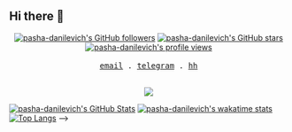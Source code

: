 ## Hi there 👋
<div align="center">
<a title="pasha-danilevich's GitHub followers " href="https://github.com/pasha-danilevich" ><img src="https://img.shields.io/github/followers/pasha-danilevich?style=social" alt="pasha-danilevich's GitHub followers"></a>
<a title="GitHub stars " href="https://github.com/pasha-danilevich" ><img src="https://img.shields.io/github/stars/pasha-danilevich?style=social" alt="pasha-danilevich's GitHub stars "></a>
<a title="pasha-danilevich's profile views " href="https://github.com/pasha-danilevich" ><img src="https://komarev.com/ghpvc/?username=pasha-danilevich&label=Profile%20views" alt="pasha-danilevich's profile views"></a>
</div>

<br />

<div align="center">
  <samp>
    <a href="mailto:pasha-danilevich@outlook.com">email</a> .
    <a href="https://t.me/SippingOnSomeSyrup">telegram</a> .
    <a href="https://hh.ru/resume/d7806833ff0b0d03bf0039ed1f613864685955">hh</a>
  </samp>
</div>

<br />

<p align="center">
  <img src="https://github-readme-stats.vercel.app/api/top-langs/?username=pasha-danilevich&layout=compact&theme=dark" />
</p>

[![pasha-danilevich's GitHub Stats](https://github-readme-stats.vercel.app/api?username=pasha-danilevich&count_private=true&show_icons=true&theme=buefy)](https://github.com/pasha-danilevich)
[![pasha-danilevich's wakatime stats](https://github-readme-stats.vercel.app/api/wakatime?username=pasha-danilevich&layout=compact&theme=buefy)](https://github.com/pasha-danilevich)
[![Top Langs](https://github-readme-stats.vercel.app/api/top-langs/?username=pasha-danilevich&layout=compact&theme=buefy)](https://github.com/pasha-danilevich)
-->



